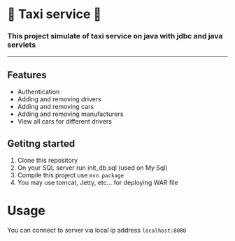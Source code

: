 
# 🚖 Taxi service 🚖
### This project simulate of taxi service on java with jdbc and java servlets

---
## Features

- Authentication
- Adding and removing drivers
- Adding and removing cars
- Adding and removing manufacturers
- View all cars for different drivers

## Getitng started
1. Clone this repository
2. On your SQL server run init_db.sql (used on My Sql)
3. Compile this project use `mvn package`
4. You may use tomcat, Jetty, etc... for deploying WAR file
# Usage
You can connect to server via local ip address `localhost:8080`